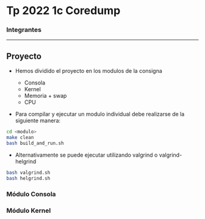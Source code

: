 # Tp 2022 1c Coredump

### Integrantes

**********

## Proyecto

* Hemos dividido el proyecto en los modulos de la consigna
    * Consola
    * Kernel
    * Memoria + swap
    * CPU

* Para compilar y ejecutar un modulo individual debe realizarse de la siguiente manera:

```bash
cd <modulo>
make clean
bash build_and_run.sh
```

* Alternativamente se puede ejecutar utilizando valgrind o valgrind-helgrind

```bash
bash valgrind.sh
bash helgrind.sh
```
### Módulo Consola

### Módulo Kernel
